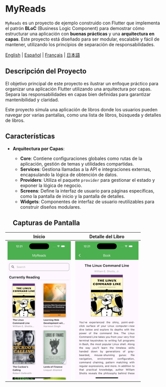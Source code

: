 # MyReads

`MyReads` es un proyecto de ejemplo construido con Flutter que implementa el patrón **BLoC** (Business Logic Component) para demostrar cómo estructurar una aplicación con **buenas prácticas** y una **arquitectura en capas**. Este proyecto está diseñado para ser modular, escalable y fácil de mantener, utilizando los principios de separación de responsabilidades.

[English](./README.md) | [Español](./README.es.md) | [Français](./README.fr.md) | [日本語](./README.jp.md)

## Descripción del Proyecto

El objetivo principal de este proyecto es ilustrar un enfoque práctico para organizar una aplicación Flutter utilizando una arquitectura por capas. Separa las responsabilidades en capas bien definidas para garantizar mantenibilidad y claridad.

Este proyecto simula una aplicación de libros donde los usuarios pueden navegar por varias pantallas, como una lista de libros, búsqueda y detalles de libros.

## Características

- **Arquitectura por Capas**:
  - **Core**: Contiene configuraciones globales como rutas de la aplicación, gestión de temas y utilidades compartidas.
  - **Services**: Gestiona llamadas a la API e integraciones externas, encapsulando la lógica de obtención de datos.
  - **Providers**: Utiliza el paquete `provider` para gestionar el estado y exponer la lógica de negocio.
  - **Screens**: Define la interfaz de usuario para páginas específicas, como la pantalla de inicio y la pantalla de detalles.
  - **Widgets**: Componentes de interfaz de usuario reutilizables para construir diseños modulares.

  ## Capturas de Pantalla

| **Inicio** | **Detalle del Libro** |
|:-----------------------:|:-----------------------:|
| <img src="./screenshots/s1.png" width="200"> | <img src="./screenshots/s2.png" width="200"> |
